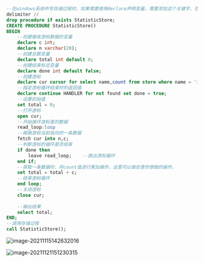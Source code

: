 ```sql
--在windows系统中写存储过程时，如果需要使用declare声明变量，需要添加这个关键字，否则会报错。
delimiter //
drop procedure if exists StatisticStore;
CREATE PROCEDURE StatisticStore()
BEGIN
	--创建接收游标数据的变量
	declare c int;
	declare n varchar(20);
	--创建总数变量
	declare total int default 0;
	--创建结束标志变量
	declare done int default false;
	--创建游标
	declare cur cursor for select name,count from store where name = 'iphone';
	--指定游标循环结束时的返回值
	declare continue HANDLER for not found set done = true;
	--设置初始值
	set total = 0;
	--打开游标
	open cur;
	--开始循环游标里的数据
	read_loop:loop
	--根据游标当前指向的一条数据
	fetch cur into n,c;
	--判断游标的循环是否结束
	if done then
		leave read_loop;	--跳出游标循环
	end if;
	--获取一条数据时，将count值进行累加操作，这里可以做任意你想做的操作，
	set total = total + c;
	--结束游标循环
	end loop;
	--关闭游标
	close cur;
 
	--输出结果
	select total;
END;
--调用存储过程
call StatisticStore();
```

![image-20211115142632016](D:\工作文件\knowledge\总结\Knowledge_pictrue\image-20211115142632016.png)

![image-20211121151230315](D:\工作文件\knowledge\总结\Knowledge_pictrue\image-20211121151230315.png)

